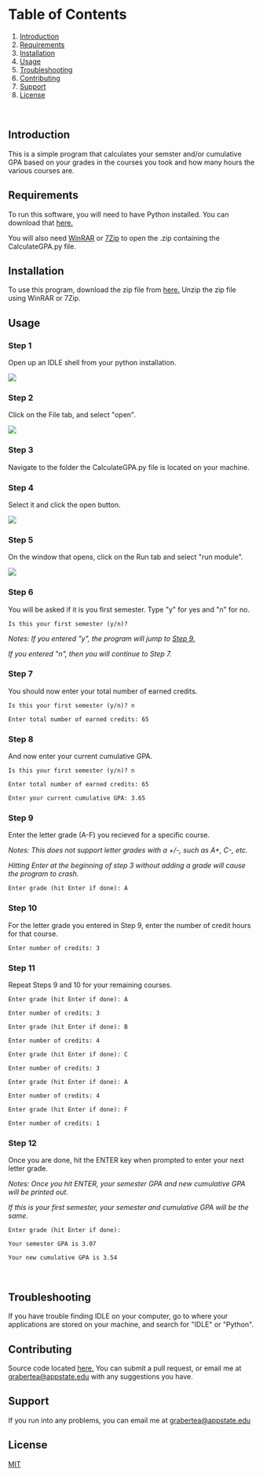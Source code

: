 # Table of Contents
1. [Introduction](#intro)
2. [Requirements](#requirements)
3. [Installation](#install)  
4. [Usage](#usage)
5. [Troubleshooting](#trouble)
6. [Contributing](#con)
7. [Support](#support)
8. [License](#license)  
<br>

## Introduction <a name="intro"></a>  
This is a simple program that calculates your semster and/or cumulative GPA based
on your grades in the courses you took and how many hours the various courses are.
<br>  

## Requirements <a name="requirements"></a>  
To run this software, you will need to have Python installed.
You can download that [here.](https://www.python.org/downloads/)

You will also need [WinRAR](https://www.rarlab.com/download.htm) or [7Zip](https://www.7-zip.org/) to open the .zip containing the CalculateGPA.py file.
<br>  

## Installation <a name="install"></a>  
To use this program, download the zip file from [here.](https://github.com/Grabertea/CalculateGPA/archive/master.zip)
Unzip the zip file using WinRAR or 7Zip.
<br>  

## Usage <a name="usage"></a>  

### Step 1

Open up an IDLE shell from your python installation. 

<img src="https://i.imgur.com/cHBd5Yz.png">

### Step 2

Click on the File tab, and select "open".

<img src="https://i.imgur.com/bSr1qgm.png">

### Step 3

Navigate to the folder the CalculateGPA.py file is located on your machine. 

### Step 4

Select it and click the open button.

<img src="https://i.imgur.com/IBvwzCo.png">

### Step 5
On the window that opens, click on the Run tab and select "run module".

<img src="https://i.imgur.com/ycvng63.png">

### Step 6

You will be asked if it is you first semester. Type "y" for yes and "n" for no.

```
Is this your first semester (y/n)? 
```

*Notes: If you entered "y", the program will jump to [Step 9.](#step9)*

*If you entered "n", then you will continue to Step 7.*

### Step 7 

You should now enter your total number of earned credits. 

```
Is this your first semester (y/n)? n
```

```
Enter total number of earned credits: 65
```

### Step 8

And now enter your current cumulative GPA.

```
Is this your first semester (y/n)? n
```

```
Enter total number of earned credits: 65
```

```
Enter your current cumulative GPA: 3.65
```

### Step 9 <a name="step9"></a>

Enter the letter grade (A-F) you recieved for a specific course.

*Notes: This does not support letter grades with a +/-, such as A+, C-, etc.*

*Hitting Enter at the beginning of step 3 without adding a grade will cause the program to crash.*
	
```
Enter grade (hit Enter if done): A
```

### Step 10

For the letter grade you entered in Step 9, enter the number of credit hours for that course.

```
Enter number of credits: 3
```

### Step 11

Repeat Steps 9 and 10 for your remaining courses.
 
```
Enter grade (hit Enter if done): A
```

```
Enter number of credits: 3
```

```
Enter grade (hit Enter if done): B
```

```
Enter number of credits: 4
```

```
Enter grade (hit Enter if done): C
```

```
Enter number of credits: 3
```

```
Enter grade (hit Enter if done): A
```

```
Enter number of credits: 4
```

```
Enter grade (hit Enter if done): F
```

```
Enter number of credits: 1
```

### Step 12

Once you are done, hit the ENTER key when prompted to enter your next letter grade.

*Notes: Once you hit ENTER, your semester GPA and new cumulative GPA will be printed out.*

*If this is your first semester, your semester and cumulative GPA will be the same.*

```
Enter grade (hit Enter if done): 
```

```
Your semester GPA is 3.07
```

```
Your new cumulative GPA is 3.54
```

<br>

## Troubleshooting <a name="trouble"></a>  
If you have trouble finding IDLE on your computer, go to where your applications are stored on your machine, and search for "IDLE" or "Python".
<br>  

## Contributing <a name="con"></a>  
Source code located [here.](https://github.com/Grabertea/CalculateGPA)
You can submit a pull request, or email me at 
grabertea@appstate.edu with any suggestions you have.
<br>  

## Support <a name="support"></a>  
If you run into any problems, you 
can email me at grabertea@appstate.edu
<br>

## License <a name="license"></a>  
[MIT](https://choosealicense.com/licenses/mit/)

